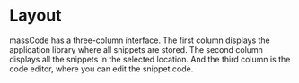 # Layout

massCode has a three-column interface. The first column displays the application library where all snippets are stored. The second column displays all the snippets in the selected location. And the third column is the code editor, where you can edit the snippet code.

<img :src="$withBase('/assets/img/preview.png')">